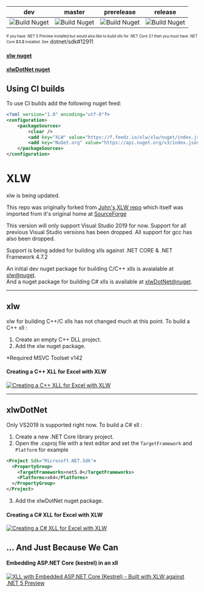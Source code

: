 
| dev | master | prerelease | release |
|:----------:|:----------:|:----------:|:--------------:|
|![Build Nuget](https://github.com/xlw/xlw/workflows/Build%20Nuget/badge.svg?branch=dev)|![Build Nuget](https://github.com/xlw/xlw/workflows/Build%20Nuget/badge.svg?branch=master) |![Build Nuget](https://github.com/xlw/xlw/workflows/Build%20Nuget/badge.svg?branch=prerelease)|![Build Nuget](https://github.com/xlw/xlw/workflows/Build%20Nuget/badge.svg?branch=release)|

<sub><sup>If you have .NET 5 Preview installed but would also like to build xlls for .NET Core 3.1 then you must have .NET Core **3.1.2** installed. See</sup></sub>  dotnet/sdk#12911


#### [xlw nuget](https://www.nuget.org/packages/xlw/)   
#### [xlwDotNet nuget](https://www.nuget.org/packages/xlwDotNet/)

## Using CI builds

To use CI builds add the following nuget feed:

```xml
<?xml version="1.0" encoding="utf-8"?>
<configuration>
    <packageSources>
        <clear />
        <add key="XLW" value="https://f.feedz.io/xlw/xlw/nuget/index.json" />
        <add key="NuGet.org" value="https://api.nuget.org/v3/index.json" />
    </packageSources>
</configuration>
```




# **XLW**
xlw is being updated.

This repo was originally forked from [John's XLW repo](https://github.com/JohnAdders/xlw) which itself was imported from it's original home at [SourceForge](https://sourceforge.net/projects/xlw/)


This version will only support Visual Studio 2019 for now. Support for all previous Visual Studio versions has been dropped. All support for gcc has also been dropped.

Support is being added for building xlls against .NET CORE & .NET Framework 4.7.2


An initial dev nuget package  for building C/C++ xlls is avaialable at [xlw@nuget](https://www.nuget.org/packages/xlw/).\
And a nuget package for building C# xlls is available at [xlwDotNet@nuget](https://www.nuget.org/packages/xlwDotNet).

---

## xlw
xlw for building C++/C xlls has not changed much at this point.
To build a C++ xll :
1. Create an empty C++ DLL project.
2. Add the xlw nuget package.

*Required MSVC Toolset v142

#### Creating a C++ XLL for Excel with XLW
[![Creating a C++ XLL for Excel with XLW](https://img.youtube.com/vi/k0V6nvWjMnI/0.jpg)](https://www.youtube.com/watch?v=k0V6nvWjMnI)      

---

## xlwDotNet
Only VS2019 is supported right now. 
To build a C# xll :
1. Create a new .NET Core library project. 
2. Open the .csproj file with a text editor and set the  `TargetFramework` and  `Platform` for example
```xml
<Project Sdk="Microsoft.NET.Sdk">
  <PropertyGroup>
    <TargetFrameworks>net5.0</TargetFrameworks>
    <Platforms>x64</Platforms>
  </PropertyGroup>
</Project>
```
3. Add the xlwDotNet nuget package.

#### Creating a C\# XLL for Excel with XLW
[![Creating a C\# XLL for Excel with XLW](https://img.youtube.com/vi/GH0Phpo5S7k/0.jpg)](https://www.youtube.com/watch?v=GH0Phpo5S7k)


## ... And Just Because We Can

#### Embedding ASP.NET Core (kestrel) in an xll 

[![XLL with Embedded ASP.NET Core (Kestrel) - Built with XLW against .NET 5 Preview](https://img.youtube.com/vi/mQyRnNpG2C4/0.jpg)](https://www.youtube.com/watch?v=mQyRnNpG2C4)


